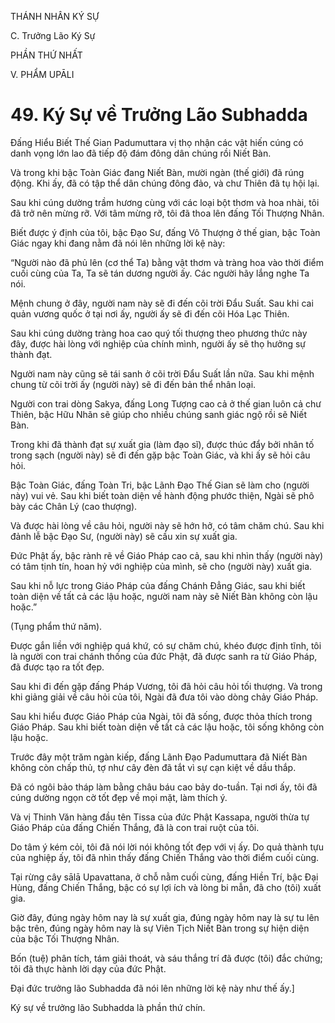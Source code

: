 THÁNH NHÂN KÝ SỰ

C. Trưởng Lão Ký Sự

PHẦN THỨ NHẤT

V. PHẨM UPĀLI

# 49. Ký Sự về Trưởng Lão Subhadda

Đấng Hiểu Biết Thế Gian Padumuttara vị thọ nhận các vật hiến cúng có danh vọng lớn lao đã tiếp độ đám đông dân chúng rồi Niết Bàn.

Và trong khi bậc Toàn Giác đang Niết Bàn, mười ngàn (thế giới) đã rúng động. Khi ấy, đã có tập thể dân chúng đông đảo, và chư Thiên đã tụ hội lại.

Sau khi cúng dường trầm hương cùng với các loại bột thơm và hoa nhài, tôi đã trở nên mừng rỡ. Với tâm mừng rỡ, tôi đã thoa lên đấng Tối Thượng Nhân.

Biết được ý định của tôi, bậc Đạo Sư, đấng Vô Thượng ở thế gian, bậc Toàn Giác ngay khi đang nằm đã nói lên những lời kệ này:

“Người nào đã phủ lên (cơ thể Ta) bằng vật thơm và tràng hoa vào thời điểm cuối cùng của Ta, Ta sẽ tán dương người ấy. Các người hãy lắng nghe Ta nói.

Mệnh chung ở đây, người nam này sẽ đi đến cõi trời Đẩu Suất. Sau khi cai quản vương quốc ở tại nơi ấy, người ấy sẽ đi đến cõi Hóa Lạc Thiên.

Sau khi cúng dường tràng hoa cao quý tối thượng theo phương thức này đây, được hài lòng với nghiệp của chính mình, người ấy sẽ thọ hưởng sự thành đạt.

Người nam này cũng sẽ tái sanh ở cõi trời Đẩu Suất lần nữa. Sau khi mệnh chung từ cõi trời ấy (người này) sẽ đi đến bản thể nhân loại.

Người con trai dòng Sakya, đấng Long Tượng cao cả ở thế gian luôn cả chư Thiên, bậc Hữu Nhãn sẽ giúp cho nhiều chúng sanh giác ngộ rồi sẽ Niết Bàn.

Trong khi đã thành đạt sự xuất gia (làm đạo sĩ), được thúc đẩy bởi nhân tố trong sạch (người này) sẽ đi đến gặp bậc Toàn Giác, và khi ấy sẽ hỏi câu hỏi.

Bậc Toàn Giác, đấng Toàn Tri, bậc Lãnh Đạo Thế Gian sẽ làm cho (người này) vui vẻ. Sau khi biết toàn diện về hành động phước thiện, Ngài sẽ phô bày các Chân Lý (cao thượng).

Và được hài lòng về câu hỏi, người này sẽ hớn hở, có tâm chăm chú. Sau khi đảnh lễ bậc Đạo Sư, (người này) sẽ cầu xin sự xuất gia.

Đức Phật ấy, bậc rành rẽ về Giáo Pháp cao cả, sau khi nhìn thấy (người này) có tâm tịnh tín, hoan hỷ với nghiệp của mình, sẽ cho (người này) xuất gia.

Sau khi nỗ lực trong Giáo Pháp của đấng Chánh Đẳng Giác, sau khi biết toàn diện về tất cả các lậu hoặc, người nam này sẽ Niết Bàn không còn lậu hoặc.”

(Tụng phẩm thứ năm).

Được gắn liền với nghiệp quá khứ, có sự chăm chú, khéo được định tĩnh, tôi là người con trai chánh thống của đức Phật, đã được sanh ra từ Giáo Pháp, đã được tạo ra tốt đẹp.

Sau khi đi đến gặp đấng Pháp Vương, tôi đã hỏi câu hỏi tối thượng. Và trong khi giảng giải về câu hỏi của tôi, Ngài đã đưa tôi vào dòng chảy Giáo Pháp.

Sau khi hiểu được Giáo Pháp của Ngài, tôi đã sống, được thỏa thích trong Giáo Pháp. Sau khi biết toàn diện về tất cả các lậu hoặc, tôi sống không còn lậu hoặc.

Trước đây một trăm ngàn kiếp, đấng Lãnh Đạo Padumuttara đã Niết Bàn không còn chấp thủ, tợ như cây đèn đã tắt vì sự cạn kiệt về dầu thắp.

Đã có ngôi bảo tháp làm bằng châu báu cao bảy do-tuần. Tại nơi ấy, tôi đã cúng dường ngọn cờ tốt đẹp về mọi mặt, làm thích ý.

Và vị Thinh Văn hàng đầu tên Tissa của đức Phật Kassapa, người thừa tự Giáo Pháp của đấng Chiến Thắng, đã là con trai ruột của tôi.

Do tâm ý kém cỏi, tôi đã nói lời nói không tốt đẹp với vị ấy. Do quả thành tựu của nghiệp ấy, tôi đã nhìn thấy đấng Chiến Thắng vào thời điểm cuối cùng.

Tại rừng cây sālā Upavattana, ở chỗ nằm cuối cùng, đấng Hiền Trí, bậc Đại Hùng, đấng Chiến Thắng, bậc có sự lợi ích và lòng bi mẫn, đã cho (tôi) xuất gia.

Giờ đây, đúng ngày hôm nay là sự xuất gia, đúng ngày hôm nay là sự tu lên bậc trên, đúng ngày hôm nay là sự Viên Tịch Niết Bàn trong sự hiện diện của bậc Tối Thượng Nhân.

Bốn (tuệ) phân tích, tám giải thoát, và sáu thắng trí đã được (tôi) đắc chứng; tôi đã thực hành lời dạy của đức Phật.

Đại đức trưởng lão Subhadda đã nói lên những lời kệ này như thế ấy.]

Ký sự về trưởng lão Subhadda là phần thứ chín.
